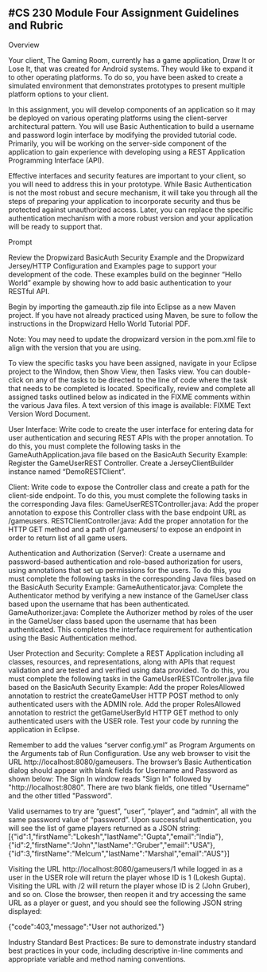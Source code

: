 #CS 230 Module Four Assignment Guidelines and Rubric
---
Overview

Your client, The Gaming Room, currently has a game application, Draw It or Lose It, that was created for Android systems. They would like to expand it to other operating platforms. To do so, you have been asked to create a simulated environment that demonstrates prototypes to present multiple platform options to your client.

In this assignment, you will develop components of an application so it may be deployed on various operating platforms using the client-server architectural pattern. You will use Basic Authentication to build a username and password login interface by modifying the provided tutorial code. Primarily, you will be working on the server-side component of the application to gain experience with developing using a REST Application Programming Interface (API).

Effective interfaces and security features are important to your client, so you will need to address this in your prototype. While Basic Authentication is not the most robust and secure mechanism, it will take you through all the steps of preparing your application to incorporate security and thus be protected against unauthorized access. Later, you can replace the specific authentication mechanism with a more robust version and your application will be ready to support that.

Prompt

Review the Dropwizard BasicAuth Security Example and the Dropwizard Jersey/HTTP Configuration and Examples page to support your development of the code. These examples build on the beginner “Hello World” example by showing how to add basic authentication to your RESTful API.

Begin by importing the gameauth.zip file into Eclipse as a new Maven project. If you have not already practiced using Maven, be sure to follow the instructions in the Dropwizard Hello World Tutorial PDF.

Note: You may need to update the dropwizard version in the pom.xml file to align with the version that you are using.

To view the specific tasks you have been assigned, navigate in your Eclipse project to the Window, then Show View, then Tasks view. You can double-click on any of the tasks to be directed to the line of code where the task that needs to be completed is located. Specifically, review and complete all assigned tasks outlined below as indicated in the FIXME comments within the various Java files. A text version of this image is available: FIXME Text Version Word Document.

User Interface: Write code to create the user interface for entering data for user authentication and securing REST APIs with the proper annotation. To do this, you must complete the following tasks in the GameAuthApplication.java file based on the BasicAuth Security Example:
  Register the GameUserREST Controller.
  Create a JerseyClientBuilder instance named “DemoRESTClient”.
  
Client: Write code to expose the Controller class and create a path for the client-side endpoint. To do this, you must complete the following tasks in the corresponding Java files:
  GameUserRESTController.java: Add the proper annotation to expose this Controller class with the base endpoint URL as /gameusers.
  RESTClientController.java: Add the proper annotation for the HTTP GET method and a path of /gameusers/ to expose an endpoint in order to return
  list of all game users.
  
Authentication and Authorization (Server): Create a username and password-based authentication and role-based authorization for users, using annotations that set up permissions for the users. To do this, you must complete the following tasks in the corresponding Java files based on the BasicAuth Security Example:
  GameAuthenticator.java: Complete the Authenticator method by verifying a new instance of the GameUser class based upon the username that has been authenticated.
  GameAuthorizer.java: Complete the Authorizer method by roles of the user in the GameUser class based upon the username that has been authenticated. This completes the interface requirement for authentication using the Basic Authentication method.
  
User Protection and Security: Complete a REST Application including all classes, resources, and representations, along with APIs that request validation and are tested and verified using data provided. To do this, you must complete the following tasks in the GameUserRESTController.java file based on the BasicAuth Security Example:
  Add the proper RolesAllowed annotation to restrict the createGameUser HTTP POST method to only authenticated users with the ADMIN role.
  Add the proper RolesAllowed annotation to restrict the getGameUserById HTTP GET method to only authenticated users with the USER role.
  Test your code by running the application in Eclipse.
  
Remember to add the values “server config.yml” as Program Arguments on the Arguments tab of Run Configuration.
Use any web browser to visit the URL http://localhost:8080/gameusers. The browser’s Basic Authentication dialog should appear with blank fields for Username and Password as shown below:
The Sign In window reads "Sign In" followed by "http://localhost:8080". There are two blank fields, one titled "Username" and the other titled "Password".

Valid usernames to try are “guest”, “user”, “player”, and “admin”, all with the same password value of “password”. Upon successful authentication, you will see the list of game players returned as a JSON string:
[{"id":1,"firstName":"Lokesh","lastName":"Gupta","email":"India"},
{"id":2,"firstName":"John","lastName":"Gruber","email":"USA"},
{"id":3,"firstName":"Melcum","lastName":"Marshal","email":"AUS"}]

Visiting the URL http://localhost:8080/gameusers/1 while logged in as a user in the USER role will return the player whose ID is 1 (Lokesh Gupta). Visiting the URL with /2 will return the player whose ID is 2 (John Gruber), and so on. Close the browser, then reopen it and try accessing the same URL as a player or guest, and you should see the following JSON string displayed:

{"code":403,"message":"User not authorized."}

Industry Standard Best Practices: Be sure to demonstrate industry standard best practices in your code, including descriptive in-line comments and appropriate variable and method naming conventions.
